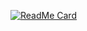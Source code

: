 [![ReadMe Card](https://github-readme-stats.vercel.app/api/pin/?username=JonasREJCS&repo=github-readme-stats)](https://github.com/JonasREJCS/github-readme-stats)

<!--
**JonasREJCS/JonasREJCS** is a ✨ _special_ ✨ repository because its `README.md` (this file) appears on your GitHub profile.

Here are some ideas to get you started:

- 🔭 I’m currently working on ...
- 🌱 I’m currently learning ...
- 👯 I’m looking to collaborate on ...
- 🤔 I’m looking for help with ...
- 💬 Ask me about ...
- 📫 How to reach me: ...
- 😄 Pronouns: ...
- ⚡ Fun fact: ...
-->
